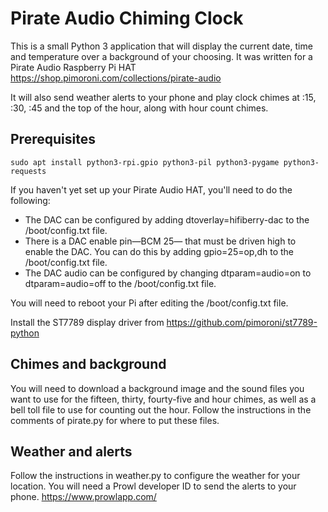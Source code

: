 # Pirate Audio Chiming Clock

This is a small Python 3 application that will display the current date, time and temperature over a background of your choosing. It was written for a Pirate Audio Raspberry Pi HAT <https://shop.pimoroni.com/collections/pirate-audio>

It will also send weather alerts to your phone and play clock chimes at :15, :30, :45 and the top of the hour, along with hour count chimes.

## Prerequisites
```
sudo apt install python3-rpi.gpio python3-pil python3-pygame python3-requests
```

If you haven't yet set up your Pirate Audio HAT, you'll need to do the following:
* The DAC can be configured by adding dtoverlay=hifiberry-dac to the /boot/config.txt file.
* There is a DAC enable pin—BCM 25— that must be driven high to enable the DAC. You can do this by adding gpio=25=op,dh to the /boot/config.txt file.
* The DAC audio can be configured by changing dtparam=audio=on to dtparam=audio=off to the /boot/config.txt file.

You will need to reboot your Pi after editing the /boot/config.txt file.

Install the ST7789 display driver from https://github.com/pimoroni/st7789-python

## Chimes and background
You will need to download a background image and the sound files you want to use for the fifteen, thirty, fourty-five and hour chimes, as well as a bell toll file to use for counting out the hour. Follow the instructions in the comments of pirate.py for where to put these files.

## Weather and alerts
Follow the instructions in weather.py to configure the weather for your location. You will need a Prowl developer ID to send the alerts to your phone. https://www.prowlapp.com/
